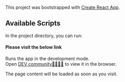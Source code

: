 This project was bootstrapped with [Create React App](https://github.com/facebook/create-react-app).

## Available Scripts

In the project directory, you can run:

<h4>Please visit the below link</h4>

Runs the app in the development mode.<br />
Open [DEV community👨‍💻👩‍💻](https://blog-app-kappa-sepia.vercel.app/) to view it in the browser.

The page content will be loaded as soon as you visit.<br />

